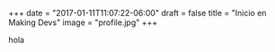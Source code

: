 +++
date = "2017-01-11T11:07:22-06:00"
draft = false
title = "Inicio en Making Devs"
image = "profile.jpg"
+++

hola